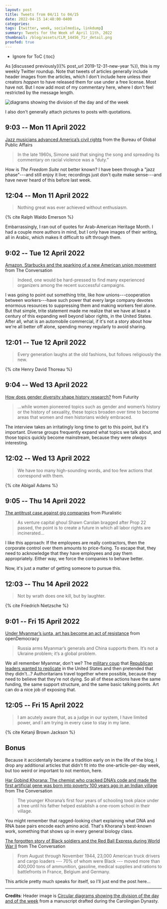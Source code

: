 ```yaml
---
layout: post
title: Tweets from 04/11 to 04/15
date: 2022-04-15 14:48:00-0400
categories:
tags: [twitter, week, socialmedia, linkdump]
summary: Tweets for the Week of April 11th, 2022
thumbnail: /blog/assets/CLM_14456_71r_detail.png
proofed: true
---
```


* Ignore for ToC
{:toc}

As [discussed previously]({% post_url 2019-12-31-new-year %}), this is my weekly Twitter roundup.  Note that tweets of articles generally include header images from the articles, which I don't include here unless their creators *happen* to have released them for use under a free license.  Most have not.  But I now add most of my commentary here, where I don't feel restricted by the message length.

![diagrams showing the division of the day and of the week](/blog/assets/CLM_14456_71r_detail.png "diagrams showing the division of the day and of the week")

I also don't generally attach pictures to posts with quotations.

## 9:03 -- Mon 11 April 2022

[<i class="fab fa-twitter-square"></i>](https://jcolag.github.io/twitter/1513502878274666500) [Jazz musicians advanced America’s civil rights](https://share.america.gov/jazz-musicians-advanced-america-civil-rights/) from the Bureau of Global Public Affairs

 > In the late 1960s, Simone said that singing the song and spreading its commentary on racial violence was a “duty.”

How is *The Freedom Suite* not better known?  I have been through a "jazz phase"---and still enjoy it live; recordings just don't quite make sense---and have never heard of this before last week.

## 12:04 -- Mon 11 April 2022

[<i class="fab fa-twitter-square"></i>](https://jcolag.github.io/twitter/1513548428306911238)

 > Nothing great was ever achieved without enthusiasm.

{% cite Ralph Waldo Emerson %}

Embarrassingly, I ran out of quotes for Arab-American Heritage Month.  I had a couple more authors in mind, but I only have images of their writing, all in Arabic, which makes it difficult to sift through them.

## 9:02 -- Tue 12 April 2022

[<i class="fab fa-twitter-square"></i>](https://jcolag.github.io/twitter/1513865014431653891) [Amazon, Starbucks and the sparking of a new American union movement](https://theconversation.com/amazon-starbucks-and-the-sparking-of-a-new-american-union-movement-180293) from The Conversation

 > Indeed, one would be hard-pressed to find many experienced organizers among the recent successful campaigns.

I was going to point out something trite, like how unions---cooperation between workers---have such power that every large company devotes enormous resources to suppressing them and making workers feel alone.  But that simple, trite statement made me realize that we have at least a century of this expanding well beyond labor rights, in the United States.  After all, what is an automobile commercial, if it's not a story about how we're all better off alone, spending money regularly to avoid sharing.

## 12:01 -- Tue 12 April 2022

[<i class="fab fa-twitter-square"></i>](https://jcolag.github.io/twitter/1513910061176815624)

 > Every generation laughs at the old fashions, but follows religiously the new.

{% cite Henry David Thoreau %}

## 9:04 -- Wed 13 April 2022

[<i class="fab fa-twitter-square"></i>](https://jcolag.github.io/twitter/1514227905957560322) [How does gender diversity shape history research?](https://www.futurity.org/diversity-history-research-2720492-2/) from Futurity

 > ...while women pioneered topics such as gender and women’s history or the history of sexuality, these topics broaden over time to become areas that women and men historians widely embraced.

The interview takes an irritatingly long time to get to this point, but it's important.  Diverse groups frequently expand what topics we talk about, and those topics quickly become mainstream, because they were *always* interesting.

## 12:02 -- Wed 13 April 2022

[<i class="fab fa-twitter-square"></i>](https://jcolag.github.io/twitter/1514272700839174149)

 > We have too many high-sounding words, and too few actions that correspond with them.

{% cite Abigail Adams %}

## 9:05 -- Thu 14 April 2022

[<i class="fab fa-twitter-square"></i>](https://jcolag.github.io/twitter/1514590545926008838) [The antitrust case against gig companies](https://pluralistic.net/2022/04/07/moral-hazard-of-filternets/#vertical-restraints) from Pluralistic

 > As venture capital ghoul Shawn Carolan bragged after Prop 22 passed, the point is to create a future in which all labor rights are incinerated...

I like this approach:  If the employees are really contractors, then the corporate control over them amounts to price-fixing.  To escape that, they need to acknowledge that they have employees and pay them appropriately.  Either way, we force the companies to behave better.

Now, it's just a matter of getting someone to pursue this.

## 12:03 -- Thu 14 April 2022

[<i class="fab fa-twitter-square"></i>](https://jcolag.github.io/twitter/1514635340350427145)

 > Not by wrath does one kill, but by laughter.

{% cite Friedrich Nietzsche %}

## 9:01 -- Fri 15 April 2022

[<i class="fab fa-twitter-square"></i>](https://jcolag.github.io/twitter/1514951926311387137) [Under Myanmar’s junta, art has become an act of resistance](https://www.opendemocracy.net/en/myanmar-sai-artist-junta/) from openDemocracy

 > Russia arms Myanmar’s generals and China supports them. It’s not a Ukraine problem; it’s a global problem.

We all remember Myanmar, don't we?  The [military coup](https://en.wikipedia.org/wiki/2021_Myanmar_coup_d%27%C3%A9tat) that [Republican leaders wanted to replicate](https://www.snopes.com/fact-check/mike-flynn-military-coup-myanmar/) in the United States and then pretended that they didn't...?  Authoritarians travel together where possible, because they need to believe that they're not dying.  So all of these actions have the same funding, the same support structure, and the same basic talking points.  Art can do a nice job of exposing that.

## 12:05 -- Fri 15 April 2022

[<i class="fab fa-twitter-square"></i>](https://jcolag.github.io/twitter/1514998231696031745)

 > I am acutely aware that, as a judge in our system, I have limited power, and I am trying in every case to stay in my lane.

{% cite Ketanji Brown Jackson %}

## Bonus

Because it accidentally became a tradition early on in the life of the blog, I drop any additional articles that didn't fit into the one-article-per-day week, but too weird or important to not mention, here.

<i class="fas fa-square"></i> [Har Gobind Khorana: The chemist who cracked DNA’s code and made the first artificial gene was born into poverty 100 years ago in an Indian village](https://theconversation.com/har-gobind-khorana-the-chemist-who-cracked-dnas-code-and-made-the-first-artificial-gene-was-born-into-poverty-100-years-ago-in-an-indian-village-178390) from The Conversation

 > The younger Khorana’s first four years of schooling took place under a tree until his father helped establish a one-room school in their village.

You might remember that ragged-looking chart explaining what DNA and RNA base pairs encode each amino acid.  That's Khorana's best-known work, something that shows up in every general biology class.

<i class="fas fa-square"></i> [The forgotten story of Black soldiers and the Red Ball Express during World War II](https://theconversation.com/the-forgotten-story-of-black-soldiers-and-the-red-ball-express-during-world-war-ii-179743) from The Conversation

 > From August through November 1944, 23,000 American truck drivers and cargo loaders --- 70% of whom were Black --- moved more than 400,000 tons of ammunition, gasoline, medical supplies and rations to battlefronts in France, Belgium and Germany.

This article pretty much speaks for itself, so I'll just end the post here...

* * *

**Credits**:  Header image is [Circular diagrams showing the division of the day and of the week](https://commons.wikimedia.org/wiki/File:CLM_14456_71r_detail.jpg) from a manuscript drafted during the Carolingian Dynasty.
